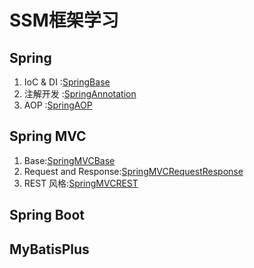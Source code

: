 # SSM框架学习
## Spring
1. IoC & DI :[SpringBase](https://github.com/YuqingXiong/SpringFramework/blob/master/SpringBase.md)
2. 注解开发 :[SpringAnnotation](https://github.com/YuqingXiong/SpringFramework/blob/master/SpringAnnotation.md)
3. AOP :[SpringAOP](https://github.com/YuqingXiong/SpringFramework/blob/master/SpringAOP.md)

## Spring MVC
1. Base:[SpringMVCBase](https://github.com/YuqingXiong/SpringFramework/blob/master/SpringMVCBase.md)
2. Request and Response:[SpringMVCRequestResponse](https://github.com/YuqingXiong/SpringFramework/blob/master/SpringMVCRequestResponse.md)
3. REST 风格:[SpringMVCREST](https://github.com/YuqingXiong/SpringFramework/blob/master/SpringMVCREST.md)
## Spring Boot

## MyBatisPlus
